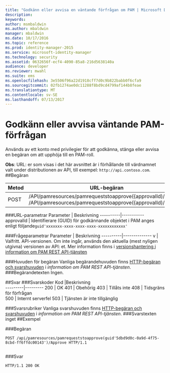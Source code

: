 ```yaml
---
title: "Godkänn eller avvisa en väntande förfrågan om PAM | Microsoft Docs"
description: 
keywords: 
author: msmbaldwin
ms.author: mbaldwin
manager: mbaldwin
ms.date: 10/17/2016
ms.topic: reference
ms.prod: identity-manager-2015
ms.service: microsoft-identity-manager
ms.technology: security
ms.assetid: 0632656f-ecf4-4090-85a8-216d5638140a
audience: developer
ms.reviewer: mwahl
ms.suite: ems
ms.openlocfilehash: 3e5506f96a22d1918cff7d0c9b822babb0f6cfa9
ms.sourcegitcommit: 02fb1274ae0dc11288f8bd9cd4799af144b8feae
ms.translationtype: MT
ms.contentlocale: sv-SE
ms.lasthandoff: 07/13/2017
---
```

# <a name="approve-or-reject-a-pending-pam-request"></a>Godkänn eller avvisa väntande PAM-förfrågan
Används av ett konto med privilegier för att godkänna, stänga eller avvisa en begäran om att upphöja till en PAM-roll.

**Obs**: URL: er som visas i det här avsnittet är i förhållande till värdnamnet valt under distributionen av API, till exempel: `http://api.contoso.com`.
##<a name="request"></a>Begäran


Metod  |URL-begäran  
---------|---------
POST     |/API/pamresources/pamrequeststoapprove({approvalId)/Approve <br/>/API/pamresources/pamrequeststoapprove({approvalId)/Reject

###<a name="url-parameters"></a>URL-parametrar
Parameter | Beskrivning
----------|-----------
approvalId | Identifierare (GUID) för godkännande objektet i PAM anges enligt följande`guid'xxxxxxx-xxxx-xxxx-xxxx-xxxxxxxxxxxx'`

###<a name="query-parameters"></a>Frågeparametrar
Parameter | Beskrivning
----------|--------------
v | Valfritt. API-versionen. Om inte ingår, används den aktuella (mest nyligen utgivna) versionen av API: et. Mer information finns i [versionshantering i information om PAM REST API-tjänsten](privileged-access-management-rest-api-service-details.md#versioning)


###<a name="request-headers"></a>Huvuden för begäran
Vanliga begärandehuvuden finns [HTTP-begäran och svarshuvuden](privileged-access-management-rest-api-service-details.md#http-request-and-response-headers) i *information om PAM REST API-tjänsten*.
###<a name="request-body"></a>Begärandetexten
Ingen.

##<a name="response"></a>Svar
###<a name="response-codes"></a>Svarskoder
Kod  |Beskrivning  
---------|---------
200 | OK
401 | Obehörig
403 | Tillåts inte
408 | Tidsgräns för förfrågan   
500 | Internt serverfel
503 | Tjänsten är inte tillgänglig

###<a name="response-headers"></a>Svarsrubriker
Vanliga svarshuvuden finns [HTTP-begäran och svarshuvuden](privileged-access-management-rest-api-service-details.md#http-request-and-response-headers) i *information om PAM REST API-tjänsten*.
###<a name="response-body"></a>Svarstexten
inget
##<a name="example"></a>Exempel

###<a name="request"></a>Begäran
```
POST /api/pamresources/pamrequeststoapprove(guid'5dbd9d0c-0a9d-4f75-8cbd-ff6ffdc00143')/Approve HTTP/1.1


```
###<a name="response"></a>Svar
```
HTTP/1.1 200 OK

```       
